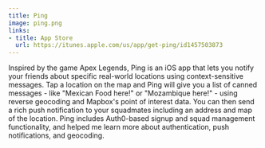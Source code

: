 ```yaml
---
title: Ping
image: ping.png
links:
- title: App Store
  url: https://itunes.apple.com/us/app/get-ping/id1457503873
---
```


Inspired by the game Apex Legends, Ping is an iOS app that lets you notify your friends about specific real-world locations using context-sensitive messages. Tap a location on the map and Ping will give you a list of canned messages - like "Mexican Food here!" or "Mozambique here!" - using reverse geocoding and Mapbox's point of interest data.  You can then send a rich push notification to your squadmates including an address and map of the location. Ping includes Auth0-based signup and squad management functionality, and helped me learn more about authentication, push notifications, and geocoding.
